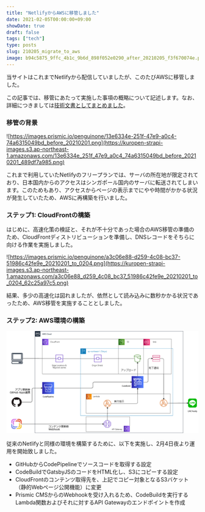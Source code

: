 ```yaml
---
title: "NetlifyからAWSに移管しました"
date: 2021-02-05T00:00:00+09:00
showDate: true
draft: false
tags: ["tech"]
type: posts
slug: 210205_migrate_to_aws
image: b94c5875_9ffc_4b1c_9b6d_898f052e0290_after_20210205_f3f670074e.png
---
```

当サイトはこれまでNetlifyから配信していましたが、このたびAWSに移管しました。

この記事では、移管にあたって実施した事項の概略について記述します。なお、詳細につきましては[技術文書としてまとめました](https://zenn.dev/kuropen/articles/12c1203cc52139)。

### 移管の背景
![https://images.prismic.io/penguinone/13e6334e-251f-47e9-a0c4-74a6315049bd_before_20210201.png](https://kuropen-strapi-images.s3.ap-northeast-1.amazonaws.com/13e6334e_251f_47e9_a0c4_74a6315049bd_before_20210201_489df7a985.png)

これまで利用していたNetlifyのフリープランでは、サーバの所在地が限定されており、日本国内からのアクセスはシンガポール国内のサーバに転送されてしまいます。このためもあり、アクセスからページの表示までにやや時間がかかる状況が発生していたため、AWSに再構築を行いました。

### ステップ1: CloudFrontの構築
はじめに、高速化策の検証と、それが不十分であった場合のAWS移管の準備のため、CloudFrontディストリビューションを準備し、DNSレコードをそちらに向ける作業を実施しました。

![https://images.prismic.io/penguinone/a3c06e88-d259-4c08-bc37-51986c42fe9e_20210201_to_0204.png](https://kuropen-strapi-images.s3.ap-northeast-1.amazonaws.com/a3c06e88_d259_4c08_bc37_51986c42fe9e_20210201_to_0204_62c25a97c5.png)

結果、多少の高速化は図れましたが、依然として読み込みに数秒かかる状況であったため、AWS移管を実施することとしました。

### ステップ2: AWS環境の構築
![Cover Image](./b94c5875_9ffc_4b1c_9b6d_898f052e0290_after_20210205_f3f670074e.png)

従来のNetlifyと同様の環境を構築するために、以下を実施し、2月4日夜より運用を開始致しました。

- GitHubからCodePipelineでソースコードを取得する設定
- CodeBuildでGatsbyJSのコードをHTML化し、S3にコピーする設定
- CloudFrontのコンテンツ取得先を、上記でコピー対象となるS3バケット（静的Webページ公開機能）に変更
- Prismic CMSからのWebhookを受け入れるため、CodeBuildを実行するLambda関数およびそれに対するAPI Gatewayのエンドポイントを作成
